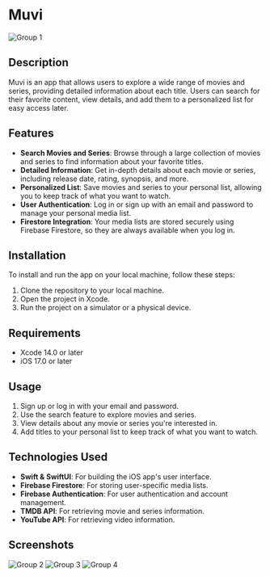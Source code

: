 # Muvi
![Group 1](https://github.com/user-attachments/assets/28bdf921-eb4f-4f1a-8d36-bde2711b52ce)

## Description
Muvi is an app that allows users to explore a wide range of movies and series, providing detailed information about each title. Users can search for their favorite content, view details, and add them to a personalized list for easy access later.

## Features

- **Search Movies and Series**: Browse through a large collection of movies and series to find information about your favorite titles.
- **Detailed Information**: Get in-depth details about each movie or series, including release date, rating, synopsis, and more.
- **Personalized List**: Save movies and series to your personal list, allowing you to keep track of what you want to watch.
- **User Authentication**: Log in or sign up with an email and password to manage your personal media list.
- **Firestore Integration**: Your media lists are stored securely using Firebase Firestore, so they are always available when you log in.

## Installation

To install and run the app on your local machine, follow these steps:

1. Clone the repository to your local machine.
2. Open the project in Xcode.
3. Run the project on a simulator or a physical device.

## Requirements

- Xcode 14.0 or later
- iOS 17.0 or later

## Usage

1. Sign up or log in with your email and password.
2. Use the search feature to explore movies and series.
3. View details about any movie or series you're interested in.
4. Add titles to your personal list to keep track of what you want to watch.

## Technologies Used

- **Swift & SwiftUI**: For building the iOS app's user interface.
- **Firebase Firestore**: For storing user-specific media lists.
- **Firebase Authentication**: For user authentication and account management.
- **TMDB API**: For retrieving movie and series information.
- **YouTube API**: For retrieving video information.

## Screenshots
![Group 2](https://github.com/user-attachments/assets/325b05ec-8a65-4e76-9406-b738b5554da5)
![Group 3](https://github.com/user-attachments/assets/0dcd28d7-8138-477e-99cd-70f0f5759a45)
![Group 4](https://github.com/user-attachments/assets/700b536d-f60a-4b18-9f9c-d57767445fc7)
